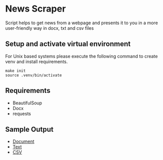 # News Scraper

Script helps to get news from a webpage and presents it to you in a more user-friendly way in docx, txt and csv files

## Setup and activate virtual environment

For Unix based systems please execute the following command to create venv and install requirements.

```
make init
source .venv/bin/activate
```

## Requirements
- BeautifulSoup
- Docx
- requests

## Sample Output

- [Document](news_scraper/news.docx)
- [Text](news_scraper/news.txt)
- [CSV](news_scraper/news.csv)


